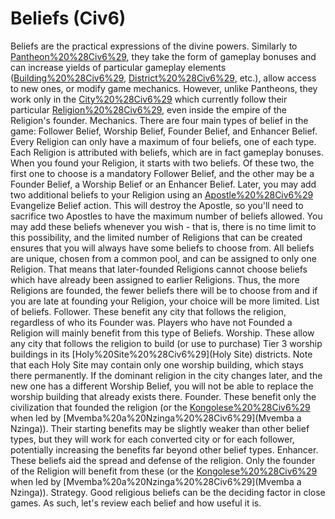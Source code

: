 # Beliefs (Civ6)

Beliefs are the practical expressions of the divine powers. Similarly to [Pantheon%20%28Civ6%29](Pantheons), they take the form of gameplay bonuses and can increase yields of particular gameplay elements ([Building%20%28Civ6%29](buildings), [District%20%28Civ6%29](districts), etc.), allow access to new ones, or modify game mechanics. However, unlike Pantheons, they work only in the [City%20%28Civ6%29](cities) which currently follow their particular [Religion%20%28Civ6%29](Religion), even inside the empire of the Religion's founder.
Mechanics.
There are four main types of belief in the game: Follower Belief, Worship Belief, Founder Belief, and Enhancer Belief. Every Religion can only have a maximum of four beliefs, one of each type.
Each Religion is attributed with beliefs, which are in fact gameplay bonuses.
When you found your Religion, it starts with two beliefs. Of these two, the first one to choose is a mandatory Follower Belief, and the other may be a Founder Belief, a Worship Belief or an Enhancer Belief. Later, you may add two additional beliefs to your Religion using an [Apostle%20%28Civ6%29](Apostle's) Evangelize Belief action. This will destroy the Apostle, so you'll need to sacrifice two Apostles to have the maximum number of beliefs allowed. You may add these beliefs whenever you wish - that is, there is no time limit to this possibility, and the limited number of Religions that can be created ensures that you will always have some beliefs to choose from.
All beliefs are unique, chosen from a common pool, and can be assigned to only one Religion. That means that later-founded Religions cannot choose beliefs which have already been assigned to earlier Religions. Thus, the more Religions are founded, the fewer beliefs there will be to choose from and if you are late at founding your Religion, your choice will be more limited.
List of beliefs.
Follower.
These benefit any city that follows the religion, regardless of who its Founder was. Players who have not Founded a Religion will mainly benefit from this type of Beliefs.
Worship.
These allow any city that follows the religion to build (or use to purchase) Tier 3 worship buildings in its [Holy%20Site%20%28Civ6%29](Holy Site) districts. Note that each Holy Site may contain only one worship building, which stays there permanently. If the dominant religion in the city changes later, and the new one has a different Worship Belief, you will not be able to replace the worship building that already exists there.
Founder.
These benefit only the civilization that founded the religion (or the [Kongolese%20%28Civ6%29](Kongolese) when led by [Mvemba%20a%20Nzinga%20%28Civ6%29](Mvemba a Nzinga)). Their starting benefits may be slightly weaker than other belief types, but they will work for each converted city or for each follower, potentially increasing the benefits far beyond other belief types.
Enhancer.
These beliefs aid the spread and defense of the religion. Only the founder of the Religion will benefit from these (or the [Kongolese%20%28Civ6%29](Kongolese) when led by [Mvemba%20a%20Nzinga%20%28Civ6%29](Mvemba a Nzinga)).
Strategy.
Good religious beliefs can be the deciding factor in close games. As such, let's review each belief and how useful it is.